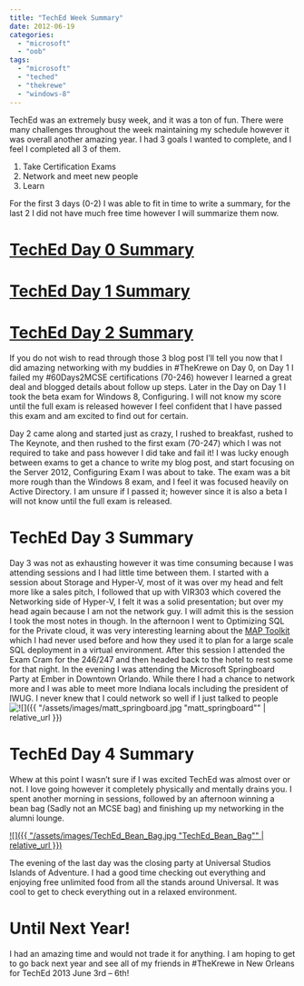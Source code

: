 ```yaml
---
title: "TechEd Week Summary"
date: 2012-06-19
categories: 
  - "microsoft"
  - "oob"
tags: 
  - "microsoft"
  - "teched"
  - "thekrewe"
  - "windows-8"
---
```


TechEd was an extremely busy week, and it was a ton of fun. There were many challenges throughout the week maintaining my schedule however it was overall another amazing year. I had 3 goals I wanted to complete, and I feel I completed all 3 of them.

1. Take Certification Exams
2. Network and meet new people
3. Learn

For the first 3 days (0-2) I was able to fit in time to write a summary, for the last 2 I did not have much free time however I will summarize them now.

# [TechEd Day 0 Summary](http://mattblogsit.com/2012/06/11/teched-day-0-summary/)

# [TechEd Day 1 Summary](http://mattblogsit.com/2012/06/11/teched-day-1-summary/)

# [TechEd Day 2 Summary](http://mattblogsit.com/2012/06/13/teched-day-2-summary/)

If you do not wish to read through those 3 blog post I’ll tell you now that I did amazing networking with my buddies in #TheKrewe on Day 0, on Day 1 I failed my #60Days2MCSE certifications (70-246) however I learned a great deal and blogged details about follow up steps. Later in the Day on Day 1 I took the beta exam for Windows 8, Configuring. I will not know my score until the full exam is released however I feel confident that I have passed this exam and am excited to find out for certain.

Day 2 came along and started just as crazy, I rushed to breakfast, rushed to The Keynote, and then rushed to the first exam (70-247) which I was not required to take and pass however I did take and fail it! I was lucky enough between exams to get a chance to write my blog post, and start focusing on the Server 2012, Configuring Exam I was about to take. The exam was a bit more rough than the Windows 8 exam, and I feel it was focused heavily on Active Directory. I am unsure if I passed it; however since it is also a beta I will not know until the full exam is released.

# TechEd Day 3 Summary

Day 3 was not as exhausting however it was time consuming because I was attending sessions and I had little time between them. I started with a session about Storage and Hyper-V, most of it was over my head and felt more like a sales pitch, I followed that up with VIR303 which covered the Networking side of Hyper-V, I felt it was a solid presentation; but over my head again because I am not the network guy. I will admit this is the session I took the most notes in though. In the afternoon I went to Optimizing SQL for the Private cloud, it was very interesting learning about the [MAP Toolkit](http://technet.microsoft.com/en-us/library/bb977556.aspx) which I had never used before and how they used it to plan for a large scale SQL deployment in a virtual environment. After this session I attended the Exam Cram for the 246/247 and then headed back to the hotel to rest some for that night. In the evening I was attending the Microsoft Springboard Party at Ember in Downtown Orlando. While there I had a chance to network more and I was able to meet more Indiana locals including the president of IWUG. I never knew that I could network so well if I just talked to people![![]({{ "/assets/images/matt_springboard.jpg "matt_springboard"" | relative_url }})](http://mattblogsit.com/wp-content/uploads/2012/11/matt_springboard.jpg)

# TechEd Day 4 Summary

Whew at this point I wasn’t sure if I was excited TechEd was almost over or not. I love going however it completely physically and mentally drains you. I spent another morning in sessions, followed by an afternoon winning a bean bag (Sadly not an MCSE bag) and finishing up my networking in the alumni lounge.

[![]({{ "/assets/images/TechEd_Bean_Bag.jpg "TechEd_Bean_Bag"" | relative_url }})](http://mattblogsit.com/wp-content/uploads/2012/11/TechEd_Bean_Bag.jpg)

The evening of the last day was the closing party at Universal Studios Islands of Adventure. I had a good time checking out everything and enjoying free unlimited food from all the stands around Universal. It was cool to get to check everything out in a relaxed environment.

# Until Next Year!

I had an amazing time and would not trade it for anything. I am hoping to get to go back next year and see all of my friends in #TheKrewe in New Orleans for TechEd 2013 June 3rd – 6th!
